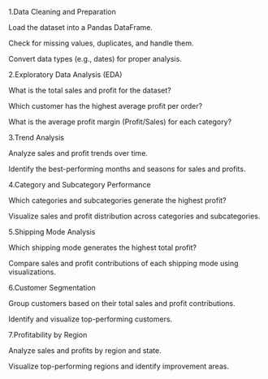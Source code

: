 1.Data Cleaning and Preparation

  Load the dataset into a Pandas DataFrame.

  Check for missing values, duplicates, and handle them.

  Convert data types (e.g., dates) for proper analysis.

2.Exploratory Data Analysis (EDA)

What is the total sales and profit for the dataset?

Which customer has the highest average profit per order?

What is the average profit margin (Profit/Sales) for each category?

3.Trend Analysis

Analyze sales and profit trends over time.

Identify the best-performing months and seasons for sales and profits.

4.Category and Subcategory Performance

Which categories and subcategories generate the highest profit?

Visualize sales and profit distribution across categories and subcategories.

5.Shipping Mode Analysis

Which shipping mode generates the highest total profit?

Compare sales and profit contributions of each shipping mode using visualizations.

6.Customer Segmentation

Group customers based on their total sales and profit contributions.

Identify and visualize top-performing customers.

7.Profitability by Region

Analyze sales and profits by region and state.

Visualize top-performing regions and identify improvement areas.
